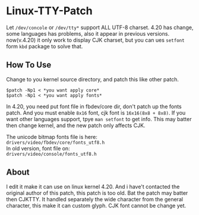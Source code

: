 # Linux-TTY-Patch
Let `/dev/concole` or `/dev/tty*` support ALL UTF-8 charset. 4.20 has change, some languages has problems, also it appear in previous versions. now(v.4.20) it only work to display CJK charset, but you can ues `setfont` form `kbd` package to solve that.
 ## How To Use
 Change to you kernel source directory, and patch this like other patch. 
```
$patch -Np1 < *you want apply core*
$patch -Np1 < *you want apply fonts*
```
  
  In 4.20, you need put font file in fbdev/core dir, don't patch up the fonts patch. And you must enable `8x16` font, cjk font is `16x16(8x8 + 8x8)`. If you want other languages support, tpye `man setfont` to get info. This may batter then change kernel, and the new patch only affects CJK.  
  
  The unicode bitmap fonts file is here:  
    `drivers/video/fbdev/core/fonts_utf8.h`  
  In old version, font file on:  
    `drivers/video/console/fonts_utf8.h`  
  
  ## About
  I edit it make it can use on linux kernel 4.20. And i have't contacted the original author of this patch, this patch is too old. Bat the patch may batter then CJKTTY. It handled separately the wide character from the general character, this make it can custom glyph. CJK font cannot be change yet.
